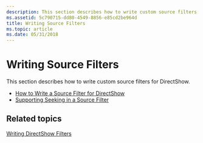```yaml
---
description: This section describes how to write custom source filters for DirectShow.
ms.assetid: 5c790715-dd80-4549-8856-e85cd2be964d
title: Writing Source Filters
ms.topic: article
ms.date: 05/31/2018
---
```


# Writing Source Filters

This section describes how to write custom source filters for DirectShow.

-   [How to Write a Source Filter for DirectShow](how-to-write-a-source-filter-for-directshow.md)
-   [Supporting Seeking in a Source Filter](supporting-seeking-in-a-source-filter.md)

## Related topics

<dl> <dt>

[Writing DirectShow Filters](writing-directshow-filters.md)
</dt> </dl>

 

 



